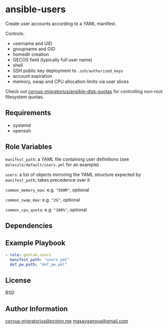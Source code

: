 ansible-users
=========

Create user accounts according to a YAML manifest.

Controls:
  - username and UID
  - groupname and GID
  - homedir creation
  - GECOS field (typically full user name)
  - shell
  - SSH public key deployment to `.ssh/authorized_keys`
  - account expiration
  - memory, swap and CPU allocation limits via user slices

Check out [corvus-migratorius/ansible-disk-quotas](https://github.com/corvus-migratorius/ansible-disk-quotas) for controlling non-root filesystem quotas.

Requirements
------------

- systemd
- openssh

Role Variables
--------------

`manifest_path`: a YAML file containing user definitions (see `molecule/default/users.yml` for an example)

`users`: a list of objects mirroring the YAML structure expected by `manifest_path`; takes precedence over it

`common_memory_max`: e.g. `"500M"`, optional

`common_swap_max`: e.g. `"2G"`, optional

`common_cpu_quota`: e.g. `"100%"`, optional

Dependencies
------------

Example Playbook
----------------

```yaml
- role: genlab.users
  manifest_path: "users.yml"
  def_pw_path: "def_pw.yml"
```

License
-------

BSD

Author Information
------------------

corvus-migratorius@proton.me
masayganova@gmail.com
